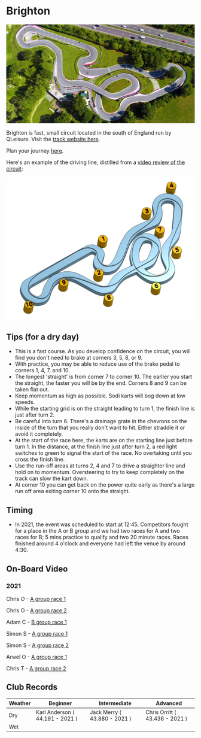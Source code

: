 # Brighton

![Aerial View](images/Brighton-AerialView.jpg)

Brighton is fast, small circuit located in the south of England run by QLeisure. Visit the [track website here](https://www.brightonkarting.co.uk/).

Plan your journey [here](https://www.google.com/maps/place/QLeisure/@50.9229007,-0.1974463,17z/data=!3m1!4b1!4m5!3m4!1s0x4875921dada7ec4b:0xa2c095f7b5f0dff4!8m2!3d50.9228973!4d-0.1952576).

Here's an example of the driving line, distilled from a [video review of the circuit](https://youtu.be/Kju8yiZ_y14?t=165):

![Driving Line](images/Brighton-DrivingLine.png)

## Tips (for a dry day)
* This is a fast course. As you develop confidence on the circuit, you will find you don't need to brake at corners 3, 5, 8, or 9.
* With practice, you may be able to reduce use of the brake pedal to corners 1, 4, 7, and 10.
* The longest 'straight' is from corner 7 to corner 10. The earlier you start the straight, the faster you will be by the end. Corners 8 and 9 can be taken flat out.
* Keep momentum as high as possible. Sodi karts will bog down at low speeds.
* While the starting grid is on the straight leading to turn 1, the finish line is just after turn 2.
* Be careful into turn 6. There's a drainage grate in the chevrons on the inside of the turn that you really don't want to hit. Either straddle it or avoid it completely.
* At the start of the race here, the karts are on the starting line just before turn 1. In the distance, at the finish line just after turn 2, a red light switches to green to signal the start of the race. No overtaking until you cross the finish line.
* Use the run-off areas at turns 2, 4 and 7 to drive a straighter line and hold on to momentum. Oversteering to try to keep completely on the track can slow the kart down.
* At corner 10 you can get back on the power quite early as there's a large run off area exiting corner 10 onto the straight.

## Timing

* In 2021, the event was scheduled to start at 12:45. Competitors fought for a place in the A or B group and we had two races for A and two races for B; 5 mins practice to qualify and two 20 minute races. Races finished around 4 o'clock and everyone had left the venue by around 4:30.

## On-Board Video

### 2021
Chris O - [A group race 1](https://www.youtube.com/watch?v=_lYWWRLwOHY)

Chris O - [A group race 2](https://www.youtube.com/watch?v=5tBRfbytF2k)

Adam C - [B group race 1](https://www.youtube.com/watch?v=d8OkyZRE4b4)

Simon S - [A group race 1](https://www.youtube.com/watch?v=KPEkHYeyvbI&feature=youtu.be)

Simon S - [A group race 2](https://www.youtube.com/watch?v=W5Tmz3Pdau0)

Arwel O - [A group race 1](https://www.youtube.com/watch?v=IPi_xFaeBFw)

Chris T - [A group race 2](https://www.youtube.com/watch?v=qRG9n8679Z4)

## Club Records

| Weather | Beginner | Intermediate | Advanced |
|---      |---       |---           |---       |
| Dry     | Karl Anderson ( 44.191 - 2021 ) | Jack Merry ( 43.880 - 2021 ) | Chris Orritt ( 43.436 - 2021 ) |
| Wet     |          |              |          |
